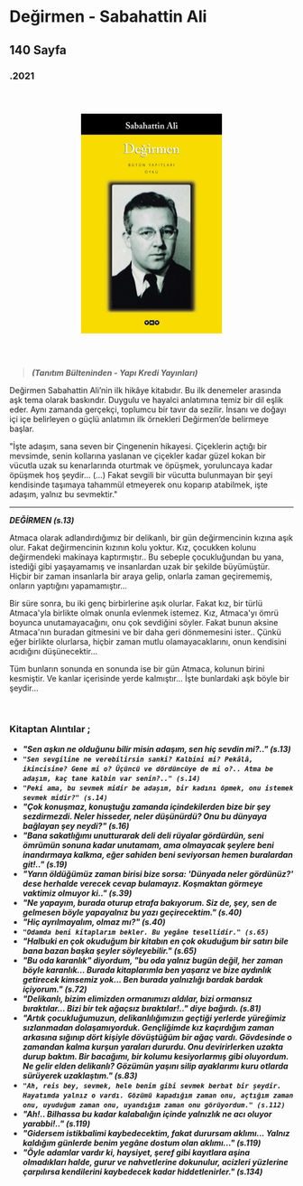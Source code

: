 

# Değirmen - Sabahattin Ali
##  140 Sayfa
### .2021

<br>

  <p align="center" style="padding: 10px">
    <img alt="Değirmen-Sabahattin-Ali" src="../images/97_degirmen.jpg" width="250">
    <br>

<br>
<br>

> ***(Tanıtım Bülteninden - Yapı Kredi Yayınları)***

Değirmen Sabahattin Ali’nin ilk hikâye kitabıdır. Bu ilk denemeler arasında aşk tema olarak baskındır. Duygulu ve hayalci anlatımına temiz bir dil eşlik eder. Aynı zamanda gerçekçi, toplumcu bir tavır da sezilir. İnsanı ve doğayı içi içe belirleyen o güçlü anlatımın ilk örnekleri Değirmen’de belirmeye başlar.

"İşte adaşım, sana seven bir Çingenenin hikayesi. Çiçeklerin açtığı bir mevsimde, senin kollarına yaslanan ve çiçekler kadar güzel kokan bir vücutla uzak su kenarlarında oturtmak ve öpüşmek, yoruluncaya kadar öpüşmek hoş şeydir... (...) Fakat sevgili bir vücutta bulunmayan bir şeyi kendisinde taşımaya tahammül etmeyerek onu koparıp atabilmek, işte adaşım, yalnız bu sevmektir."
_____

***DEĞİRMEN (s.13)***

Atmaca olarak adlandırdığımız bir delikanlı, bir gün değirmencinin kızına aşık olur. Fakat değirmencinin kızının kolu yoktur. Kız, çocukken kolunu değirmendeki makinaya kaptırmıştır.. Bu sebeple çocukluğundan bu yana, istediği gibi yaşayamamış ve insanlardan uzak bir şekilde büyümüştür. Hiçbir bir zaman insanlarla bir araya gelip, onlarla zaman geçirememiş, onların yaptığını yapamamıştır...

Bir süre sonra, bu iki genç birbirlerine aşık olurlar. Fakat kız, bir türlü Atmaca'yla birlikte olmak onunla evlenmek istemez. Kız, Atmaca'yı ömrü boyunca unutamayacağını, onu çok sevdiğini söyler. Fakat bunun aksine Atmaca'nın buradan gitmesini ve bir daha geri dönmemesini ister.. Çünkü eğer birlikte olurlarsa, hiçbir zaman mutlu olamayacaklarını, onun kendisini acıdığını düşünecektir...

Tüm bunların sonunda en sonunda ise bir gün Atmaca, kolunun birini kesmiştir. Ve kanlar içerisinde yerde kalmıştır... İşte bunlardaki aşk böyle bir şeydir...



<br>

### Kitaptan Alıntılar ;
- ***"Sen aşkın ne olduğunu bilir misin adaşım, sen hiç sevdin mi?.." (s.13)***
- ***`"Sen sevgiline ne verebilirsin sanki? Kalbini mi? Pekâlâ, ikincisine? Gene mi o? Üçüncü ve dördüncüye de mi o?.. Atma be adaşım, kaç tane kalbin var senin?.." (s.14)`***
- ***`"Peki ama, bu sevmek midir be adaşım, bir kadını öpmek, onu istemek sevmek midir?" (s.14)`***
- ***"Çok konuşmaz, konuştuğu zamanda içindekilerden bize bir şey sezdirmezdi. Neler hisseder, neler düşünürdü? Onu bu dünyaya bağlayan şey neydi?" (s.16)***
- ***"Bana sakatlığımı unutturarak deli deli rüyalar gördürdün, seni ömrümün sonuna kadar unutamam, ama olmayacak şeylere beni inandırmaya kalkma, eğer sahiden beni seviyorsan hemen buralardan git!.." (s.19)***
- ***"Yarın öldüğümüz zaman birisi bize sorsa: 'Dünyada neler gördünüz?' dese herhalde verecek cevap bulamayız. Koşmaktan görmeye vaktimiz olmuyor ki.." (s.39)***
- ***"Ne yapayım, burada oturup etrafa bakıyorum. Siz de, şey, sen de gelmesen böyle yapayalnız bu yazı geçirecektim." (s.40)***
- ***"Hiç ayrılmayalım, olmaz mı?" (s.40)***
- ***`"Odamda beni kitaplarım bekler. Bu yegâne tesellidir." (s.65)`***
- ***"Halbuki en çok okuduğum bir kitabın en çok okuduğum bir satırı bile bana bazan başka şeyler söyleyebilir." (s.65)***
- ***"Bu oda karanlık" diyordum, "bu oda yalnız bugün değil, her zaman böyle karanlık... Burada kitaplarımla ben yaşarız ve bize aydınlık getirecek kimsemiz yok... Ben burada yalnızlığı bardak bardak içiyorum." (s.72)***
- ***"Delikanlı, bizim elimizden ormanımızı aldılar, bizi ormansız bıraktılar... Bizi bir tek ağaçsız bıraktılar!.." diye bağırdı. (s.81)***
- ***"Artık çocukluğumuzun, delikanlılığımızın geçtiği yerlerde yüreğimiz sızlanmadan dolaşamıyorduk. Gençliğimde kız kaçırdığım zaman arkasına sığınıp dört kişiyle dövüştüğüm bir ağaç vardı. Gövdesinde o zamandan kalma kurşun  yaraları dururdu. Onu devirirlerken uzakta durup baktım. Bir bacağımı, bir kolumu kesiyorlarmış gibi oluyordum. Ne gelir elden delikanlı? Gözümün yaşını silip ayaklarımı kuru otlarda sürüyerek uzaklaştım." (s.83)***
- ***`"Ah, reis bey, sevmek, hele benim gibi sevmek berbat bir şeydir. Hayatımda yalnız o vardı. Gözümü kapadığım zaman onu, açtığım zaman onu, uyuduğum zaman onu, uyandığım zaman onu görüyordum." (s.112)`***
- ***"Ah!.. Bilhassa bu kadar kalabalığın içinde yalnızlık ne acı oluyor yarabbi!.." (s.119)***
- ***"Gidersem istikbalimi kaybedecektim, fakat durursam aklımı... Yalnız kaldığım günlerde benim yegâne dostum olan aklımı..." (s.119)***
- ***"Öyle adamlar vardır ki, haysiyet, şeref gibi kayıtlara aşina olmadıkları halde, gurur ve nahvetlerine dokunulur, acizleri yüzlerine çarpılırsa kendilerini kaybedecek kadar hiddetlenirler." (s.134)***
